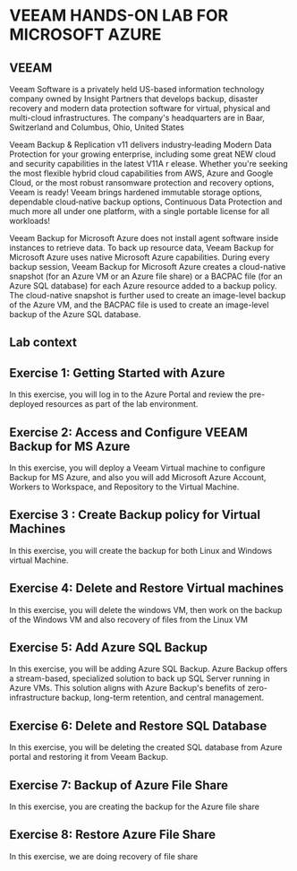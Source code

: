 # VEEAM HANDS-ON LAB FOR MICROSOFT AZURE

## VEEAM

Veeam Software is a privately held US-based information technology company owned by Insight Partners that develops backup, disaster recovery and modern data protection software for virtual, physical and multi-cloud infrastructures. The company's headquarters are in Baar, Switzerland and Columbus, Ohio, United States

Veeam Backup & Replication v11 delivers industry‑leading Modern Data Protection for your growing enterprise, including some great NEW cloud and security capabilities in the latest V11A r            elease. Whether you're seeking the most flexible hybrid cloud capabilities from AWS, Azure and Google Cloud, or the most robust ransomware protection and recovery options, Veeam is ready! Veeam brings hardened immutable storage options, dependable cloud‑native backup options, Continuous Data Protection and much more all under one platform, with a single portable license for all workloads!


Veeam Backup for Microsoft Azure does not install agent software inside instances to retrieve data. To back up resource data, Veeam Backup for Microsoft Azure uses native Microsoft Azure capabilities. During every backup session, Veeam Backup for Microsoft Azure creates a cloud-native snapshot (for an Azure VM or an Azure file share) or a BACPAC file (for an Azure SQL database) for each Azure resource added to a backup policy. The cloud-native snapshot is further used to create an image-level backup of the Azure VM, and the BACPAC file is used to create an image-level backup of the Azure SQL database.

## Lab context

## Exercise 1: Getting Started with Azure


In this exercise, you will log in to the Azure Portal and review the pre-deployed resources as part of the lab environment.

## Exercise 2: Access and Configure VEEAM Backup for MS Azure


In this exercise, you will deploy a Veeam Virtual machine to configure Backup for MS Azure, and also you will add Microsoft Azure Account, Workers to Workspace, and Repository to the Virtual Machine.

## Exercise 3 : Create Backup policy for Virtual Machines


In this exercise, you will create the backup for both Linux and Windows virtual Machine.

## Exercise 4: Delete and Restore Virtual machines


In this exercise, you will delete the windows VM, then work on the backup of the Windows VM and also recovery of files from the Linux VM

## Exercise 5: Add Azure SQL Backup


In this exercise, you will be adding Azure SQL Backup. Azure Backup offers a stream-based, specialized solution to back up SQL Server running in Azure VMs. This solution aligns with Azure Backup's benefits of zero-infrastructure backup, long-term retention, and central management.

## Exercise 6: Delete and Restore SQL Database


In this exercise, you will be deleting the created SQL database from Azure portal and restoring it from Veeam Backup.

## Exercise 7: Backup of Azure File Share


In this exercise, you are creating the backup for the Azure file share

## Exercise 8: Restore Azure File Share


In this exercise, we are doing recovery of file share
